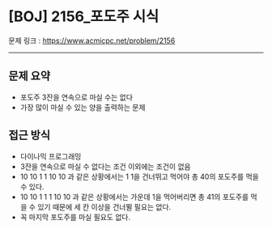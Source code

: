 # [BOJ] 2156_포도주 시식

문제 링크 : https://www.acmicpc.net/problem/2156

-------------------
## 문제 요약
  - 포도주 3잔을 연속으로 마실 수는 없다
  - 가장 많이 마실 수 있는 양을 출력하는 문제

## 접근 방식
  - 다이나믹 프로그래밍
  - 3잔을 연속으로 마실 수 없다는 조건 이외에는 조건이 없음
  - 10 10 1 1 10 10 과 같은 상황에서는 1 1을 건너뛰고 먹어야 총 40의 포도주를 먹을 수 있다.
  - 10 10 1 1 1 10 10 과 같은 상황에서는 가운데 1을 먹어버리면 총 41의 포도주를 먹을 수 있기 때문에 세 칸 이상을 건너뛸 필요는 없다.
  - 꼭 마지막 포도주를 마실 필요도 없다.
